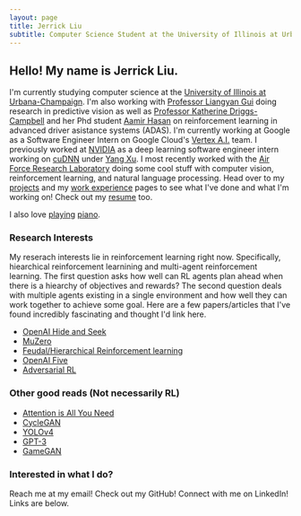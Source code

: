 ```yaml
---
layout: page
title: Jerrick Liu
subtitle: Computer Science Student at the University of Illinois at Urbana-Champaign
---
```


## Hello! My name is Jerrick Liu.

I'm currently studying computer science at the [University of Illinois at Urbana-Champaign](https://cs.illinois.edu/). I'm also working with [Professor Liangyan Gui](https://cs.illinois.edu/about/people/all-faculty/lgui) doing research in predictive vision as well as [Professor Katherine Driggs-Campbell](https://krdc.web.illinois.edu) and her Phd student [Aamir Hasan](https://aamzhas.github.io/) on reinforcement learning in advanced driver asistance systems (ADAS). I'm currently working at Google as a Software Engineer Intern on Google Cloud's [Vertex A.I.](https://cloud.google.com/vertex-ai) team. I previously worked at [NVIDIA](https://www.nvidia.com/en-us/) as a deep learning software engineer intern working on [cuDNN](https://developer.nvidia.com/cudnn) under [Yang Xu](https://www.linkedin.com/in/yang-xu-66293039/). I most recently worked with the [Air Force Research Laboratory](https://www.afrl.af.mil/) doing some cool stuff with computer vision, reinforcement learning, and natural language processing. Head over to my [projects](projects/projects.html) and my [work experience](work.md) pages to see what I've done and what I'm working on! Check out my [resume](assets/resume/JerrickLiuResume.pdf) too.

I also love [playing](assets/audio/AudioExport.m4a) [piano](assets/audio/AudioExport-2.m4a).

### Research Interests

My reserach interests lie in reinforcement learning right now. Specifically, hiearchical reinforcement learnining and multi-agent reinforcement learning. The first question asks how well can RL agents plan ahead when there is a hiearchy of objectives and rewards? The second question deals with multiple agents existing in a single environment and how well they can work together to achieve some goal. Here are a few papers/articles that I've found incredibly fascinating and thought I'd link here.

- [OpenAI Hide and Seek](https://openai.com/blog/emergent-tool-use/)
- [MuZero](https://deepmind.com/blog/article/muzero-mastering-go-chess-shogi-and-atari-without-rules)
- [Feudal/Hierarchical Reinforcement learning](https://arxiv.org/abs/1703.01161)
- [OpenAI Five](https://openai.com/projects/five/)
- [Adversarial RL](https://openreview.net/pdf?id=HJgEMpVFwB)

### Other good reads (Not necessarily RL)

- [Attention is All You Need](https://arxiv.org/abs/1706.03762)
- [CycleGAN](https://junyanz.github.io/CycleGAN/)
- [YOLOv4](https://arxiv.org/abs/2004.10934)
- [GPT-3](https://arxiv.org/pdf/2005.14165.pdf)
- [GameGAN](https://arxiv.org/pdf/2005.12126.pdf)

### Interested in what I do?

Reach me at my email! Check out my GitHub! Connect with me on LinkedIn! Links are below.

